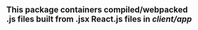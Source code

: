 ## This package containers compiled/webpacked .js files built from .jsx React.js files in _client/app_
